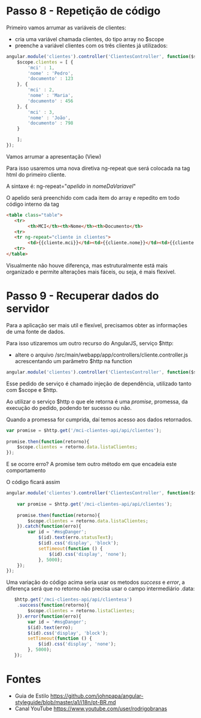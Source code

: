 # Passo 8 - Repetição de código
Primeiro vamos arrumar as variáveis de clientes:
- cria uma variável chamada clientes, do tipo array no $scope
- preenche a variável clientes com os três clientes já utilizados:
```js
angular.module('clientes').controller('ClientesController', function($scope) {
	$scope.clientes = [ {
		'mci' : 1,
		'nome' : 'Pedro',
		'documento' : 123
	}, {
		'mci' : 2,
		'nome' : 'Maria',
		'documento' : 456
	}, {
		'mci' : 3,
		'nome' : 'João',
		'documento' : 798
	}

	];
});
```
Vamos arrumar a apresentação (View)

Para isso usaremos uma nova diretiva ng-repeat que será colocada na tag html <tr> do primeiro cliente.
	
A sintaxe é: ng-repeat="_apelido_ in _nomeDaVariavel_"

O apelido será preenchido com cada item do array e repedito em todo código interno da tag <tr>
	
```html
<table class="table">
   <tr>
    	<th>MCI</th><th>Nome</th><th>Documento</th>
   <tr>
   <tr ng-repeat="cliente in clientes">
    	<td>{{cliente.mci}}</td><td>{{cliente.nome}}</td><td>{{cliente.documento}}</td>
   <tr>
</table>
```
Visualmente não houve diferença, mas estruturalmente está mais organizado e permite alterações mais fáceis, ou seja, é mais flexível.

# Passo 9 - Recuperar dados do servidor
Para a aplicação ser mais util e flexível, precisamos obter as informações de uma fonte de dados.

Para isso utizaremos um outro recurso do AngularJS, serviço  $http:

- altere o arquivo /src/main/webapp/app/controllers/cliente.controller.js acrescentando um parâmetro $http na function
```js
angular.module('clientes').controller('ClientesController', function($scope, $http) {
```
Esse pedido de serviço é chamado injeção de dependência, utilizado tanto com $scope e $http.

Ao utilizar o serviço $http o que ele retorna é uma _promise_, promessa, da execução do pedido, podendo ter sucesso ou não.

Quando a promessa for cumprida, daí temos acesso aos dados retornados.

```js
var promise = $http.get('/mci-clientes-api/api/clientes');
	
promise.then(function(retorno){
	$scope.clientes = retorno.data.listaClientes;
});
```
E se ocorre erro? A promise tem outro método em que encadeia este comportamento

O código ficará assim
```js
angular.module('clientes').controller('ClientesController', function($scope, $http) {
	
	var promise = $http.get('/mci-clientes-api/api/clientes');
	
	promise.then(function(retorno){
		$scope.clientes = retorno.data.listaClientes;
	}).catch(function(erro){
	    var id = '#msgDanger';
            $(id).text(erro.statusText);
            $(id).css('display', 'block');
            setTimeout(function () {
                $(id).css('display', 'none');
            }, 5000);
	});
});
```
Uma variação do código acima seria usar os metodos _success_ e _error_, a diferença será que no retorno não precisa usar o campo intermediário .data:
```js
   $http.get('/mci-clientes-api/api/clientesa')
	.success(function(retorno){
		$scope.clientes = retorno.listaClientes;
	}).error(function(erro){
		var id = '#msgDanger';
        $(id).text(erro);
        $(id).css('display', 'block');
        setTimeout(function () {
            $(id).css('display', 'none');
        }, 5000);
   });
```
# Fontes
- Guia de Estilo https://github.com/johnpapa/angular-styleguide/blob/master/a1/i18n/pt-BR.md
- Canal YouTube https://www.youtube.com/user/rodrigobranas

